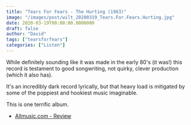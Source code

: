 ```yaml
---
title: "Tears For Fears - The Hurting (1983)"
image: "/images/post/wilt_20200319_Tears.For.Fears.Hurting.jpg"
date: 2020-03-19T00:00:00.0000000
draft: false
author: "David"
tags: ["tearsforfears"]
categories: ["Listen"]
---
```

While definitely sounding like it was made in the early 80's (it was!) this record is testament to good songwriting, not quirky, clever production (which it also has).   
  
It's an incredibly dark record lyrically, but that heavy load is mitigated by some of the poppiest and hookiest music imaginable.    
  
This is one terrific album.

- [Allmusic.com - Review](https://www.allmusic.com/album/the-hurting-mw0000650875)